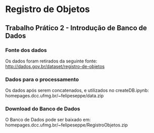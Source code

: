 # Registro de Objetos
## Trabalho Prático 2 - Introdução de Banco de Dados

### Fonte dos dados
Os dados foram retirados da seguinte fonte: http://dados.gov.br/dataset/registro-de-objetos 

### Dados para o processamento
Os dados após serem concatenados, e utilizados no createDB.ipynb: homepages.dcc.ufmg.br/~felipeseppe/data.zip

### Download do Banco de Dados
O Banco de Dados pode ser baixado em: homepages.dcc.ufmg.br/~felipeseppe/RegistroObjetos.zip

